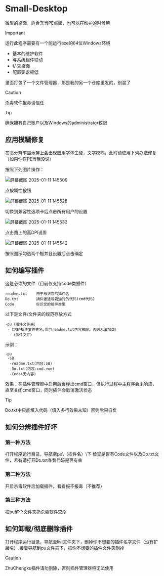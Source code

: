 # Small-Desktop
微型的桌面，适合充当PE桌面，也可以在维护的时候用

> [!IMPORTANT]
> 运行此程序需要有一个能运行exe的64位Windows环境

+ 基本的维护软件
+ 与系统组件联动
+ 仿真桌面
+ 配置要求极低

里面打包了一个文件管理器，那是我的另一个仓库里发的，别混了

> [!CAUTION]
> 杀毒软件报毒请信任

> [!TIP]
> 确保拥有自己账户以及Windows的administrator权限

## 应用模糊修复
在高分辨率显示屏上会出现应用字体生硬，文字模糊，此时请使用下列办法修复（如果你在PE当我没说）

按照下列图片操作：

![屏幕截图 2025-01-11 145509](https://github.com/user-attachments/assets/a7fe1a20-84ab-4708-9bf4-d313df940c28)

点按属性按钮

![屏幕截图 2025-01-11 145528](https://github.com/user-attachments/assets/08e0b82c-a4cc-4678-b4e5-67199bab5d8f)

切换到兼容性选项卡后点击所有用户的设置

![屏幕截图 2025-01-11 145533](https://github.com/user-attachments/assets/c0006014-f411-48cf-8443-4b854d3093bc)

点击图上的高DPI设置

![屏幕截图 2025-01-11 145542](https://github.com/user-attachments/assets/f8e91e3d-b17a-4bce-a135-6e80facb722a)

按照图示勾选两个框并且设置后点击确定

## 如何编写插件
这是必须的文件（目前仅支持code类插件）
```
readme.txt    用于标识您的插件名
Do.txt        插件激活后要运行的代码(cmd代码)
Code          标识您的插件类型
```

以下是文件/文件夹的规范存放方式
```
-pu（插件文件夹）
 -（您的插件文件夹名,需与readme.txt内容相同，否则无法加载）
  -（插件文件）
```

示例：

```
-pu
 -SB
  -readme.txt(内容:SB)
  -Do.txt(内容:cmd.exe)
  -Code(无内容)
```

效果：在插件管理器中启用后会弹出cmd窗口，但执行过程中主程序会未响应，直至关闭cmd窗口，同时插件会取消激活状态

> [!TIP]
> Do.txt中只能填入代码（填入多行效果未知）否则后果自负

## 如何分辨插件好坏

### 第一种方法
打开程序运行目录，导航至pu\（插件名）\下
检查是否有Code文件以及Do.txt文件，若有请打开Do.txt查看代码是否有害

### 第二种方法
开启杀毒软件后加载插件，看看报不报毒（不推荐）

### 第三种方法
把pu整个文件夹扔杀毒软件查杀

## 如何卸载/彻底删除插件
打开程序运行目录，导航至list文件夹下，删掉你不想要的插件名字文件（没有扩展名）.接着导航到pu文件夹下，把你不想要的插件文件夹删掉

> [!CAUTION]
> ZhuChengxu插件请勿删除，否则插件管理器将无法使用